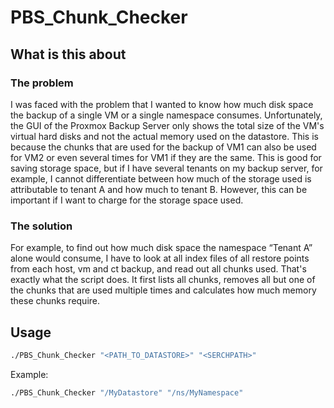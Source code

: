 # PBS_Chunk_Checker
## What is this about
### The problem
I was faced with the problem that I wanted to know how much disk space the backup of a single VM or a single namespace consumes.
Unfortunately, the GUI of the Proxmox Backup Server only shows the total size of the VM's virtual hard disks and not the actual memory used on the datastore.
This is because the chunks that are used for the backup of VM1 can also be used for VM2 or even several times for VM1 if they are the same.
This is good for saving storage space, but if I have several tenants on my backup server, for example, I cannot differentiate between how much of the storage used is attributable to tenant A and how much to tenant B. However, this can be important if I want to charge for the storage space used.
### The solution
For example, to find out how much disk space the namespace “Tenant A” alone would consume, I have to look at all index files of all restore points from each host, vm and ct backup, and read out all chunks used.
That's exactly what the script does.
It first lists all chunks, removes all but one of the chunks that are used multiple times and calculates how much memory these chunks require.
## Usage
```bash
./PBS_Chunk_Checker "<PATH_TO_DATASTORE>" "<SERCHPATH>"
```
Example:
```bash
./PBS_Chunk_Checker "/MyDatastore" "/ns/MyNamespace"
```
